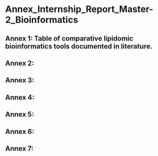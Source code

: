 # Annex_Internship_Report_Master-2_Bioinformatics

## Annex 1: Table of comparative lipidomic bioinformatics tools documented in literature. 
## Annex 2: 
## Annex 3:
## Annex 4:
## Annex 5:
## Annex 6:
## Annex 7: 
